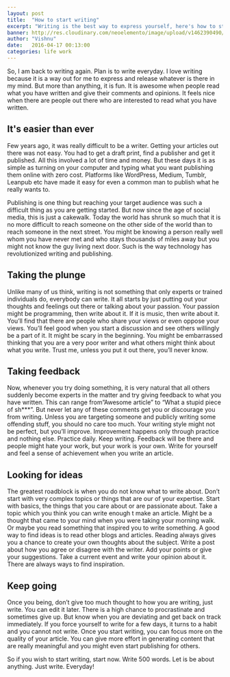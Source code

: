 ```yaml
---
layout: post
title:  "How to start writing"
excerpt: "Writing is the best way to express yourself, here's how to start."
banner: http://res.cloudinary.com/neoelemento/image/upload/v1462390490/blog/GetStartedWriting-min.jpg
author: "Vishnu"
date:   2016-04-17 00:13:00
categories: life work
---
```


So, I am back to writing again. Plan is to write everyday. I love writing because it is a way out for me to express and release whatever is there in my mind. But more than anything, it is fun. It is awesome when people read what you have written and give their comments and opinions. It feels nice when there are people out there who are interested to read what you have written.

## It's easier than ever
Few years ago, it was really difficult to be a writer. Getting your articles out there was not easy. You had to get a draft print, find a publisher and get it published. All this involved a lot of time and money. But these days it is as simple as turning on your computer and typing what you want publishing them online with zero cost. Platforms like WordPress, Medium, Tumblr, Leanpub etc have made it easy for even a common man to publish what he really wants to.

Publishing is one thing but reaching your target audience was such a difficult thing as you are getting started. But now since the age of social media, this is just a cakewalk. Today the world has shrunk so much that it is no more difficult to reach someone on the other side of the world than to reach someone in the next street. You might be knowing a person really well whom you have never met and who stays thousands of miles away but you might not know the guy living next door. Such is the way technology has revolutionized writing and publishing.

## Taking the plunge
Unlike many of us think, writing is not something that only experts or trained individuals do, everybody can write. It all starts by just putting out your thoughts and feelings out there or talking about your passion. Your passion might be programming, then write about it. If it is music, then write about it. You’ll find that there are people who share your views or even oppose your views. You’ll feel good when you start a discussion and see others willingly be a part of it. It might be scary in the beginning. You might be embarrassed thinking that you are a very poor writer and what others might think about what you write. Trust me, unless you put it out there, you’ll never know.

## Taking feedback
Now, whenever you try doing something, it is very natural that all others suddenly become experts in the matter and try giving feedback to what you have written. This can range from”Awesome article” to “What a stupid piece of sh***”. But never let any of these comments get you or discourage you from writing. Unless you are targeting someone and publicly writing some offending stuff, you should no care too much. Your writing style might not be perfect, but you’ll improve. Improvement happens only through practice and nothing else. Practice daily. Keep writing. Feedback will be there and people might hate your work, but your work is your own. Write for yourself and feel a sense of achievement when you write an article.

## Looking for ideas
The greatest roadblock is when you do not know what to write about. Don’t start with very complex topics or things that are our of your expertise. Start with basics, the things that you care about or are passionate about. Take a topic which you think you can write enough t make an article. Might be a thought that came to your mind when you were taking your morning walk. Or maybe you read something that inspired you to write something. A good way to find ideas is to read other blogs and articles. Reading always gives you a chance to create your own thoughts about the subject. Write a post about how you agree or disagree with the writer. Add your points or give your suggestions. Take a current event and write your opinion about it. There are always ways to find inspiration.

## Keep going
Once you being, don’t give too much thought to how you are writing, just write. You can edit it later. There is a high chance to procrastinate and sometimes give up. But know when you are deviating and get back on track immediately. If you force yourself to write for a few days, it turns to a habit and you cannot not write. Once you start writing, you can focus more on the quality of your article. You can give more effort in generating content that are really meaningful and you might even start publishing for others.

So if you wish to start writing, start now. Write 500 words. Let is be about anything. Just write. Everyday!